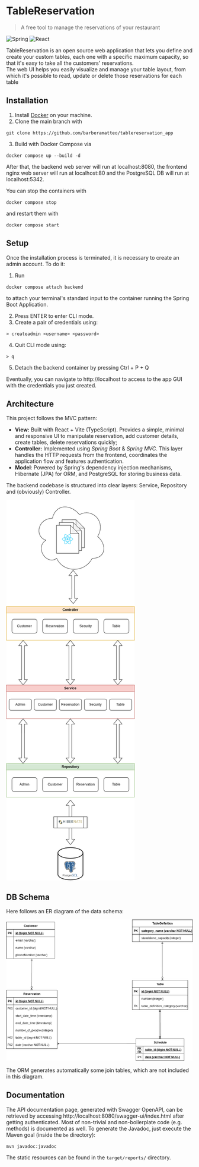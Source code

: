 
# TableReservation
> A free tool to manage the reservations of your restaurant

![Spring](https://img.shields.io/badge/spring-%236DB33F.svg?style=for-the-badge&logo=spring&logoColor=white)
![React](https://img.shields.io/badge/react-%2320232a.svg?style=for-the-badge&logo=react&logoColor=%2361DAFB)

TableReservation is an open source web application that lets you define and create your custom tables, each one with a specific maximum capacity, so that it's easy to take all the customers' reservations.
<br>
The web UI helps you easily visualize and manage your table layout, from which it's possible to read, update or delete those reservations for each table

## Installation

1) Install [Docker](https://www.docker.com/) on your machine.
2) Clone the main branch with
```
git clone https://github.com/barberamatteo/tablereservation_app
```
3) Build with Docker Compose via
```
docker compose up --build -d
```


After that, the backend web server will run at localhost:8080, the frontend nginx web server will run at localhost:80 and the PostgreSQL DB will run at localhost:5342.

You can stop the containers with
```
docker compose stop
```
and restart them with
```
docker compose start
```

## Setup

Once the installation process is terminated, it is necessary to create an admin account.
To do it:
1) Run
```
docker compose attach backend
```
to attach your terminal's standard input to the container running the Spring Boot Application.

2) Press ENTER to enter CLI mode.
3) Create a pair of credentials using:
```
> createadmin <username> <password>
```
4) Quit CLI mode using:
```
> q
```

5) Detach the backend container by pressing Ctrl + P + Q

Eventually, you can navigate to http://localhost to access to the app GUI with the credentials you just created.
## Architecture

This project follows the MVC pattern:

- **View:** Built with React + Vite (TypeScript). Provides a simple, minimal and responsive UI to manipulate reservation, add customer details, create tables, delete reservations quickly;
- **Controller:** Implemented using *Spring Boot* & *Spring MVC*. This layer handles the HTTP requests from the frontend, coordinates the application flow and features authentication.
- **Model**: Powered by Spring's dependency injection mechanisms, Hibernate (JPA) for ORM, and PostgreSQL for storing business data.

The backend codebase is structured into clear layers: Service, Repository and (obviously) Controller.

![Architecture](assets/tablereservation_arch.png)

## DB Schema

Here follows an ER diagram of the data schema:

![ER Diagram](assets/tablereservation_er.png)

The ORM generates automatically some join tables, which are not included in this diagram.

## Documentation

The API documentation page, generated with Swagger OpenAPI, can be retrieved by accessing http://localhost:8080/swagger-ui/index.html after getting authenticated.
Most of non-trivial and non-boilerplate code (e.g. methods) is documented as well.
To generate the Javadoc, just execute the Maven goal (inside the ```be``` directory):
 ```
 mvn javadoc:javadoc
 ```
The static resources can be found in the ```target/reports/``` directory.
